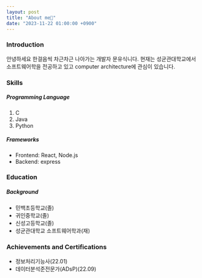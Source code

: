 ```yaml
---
layout: post
title: "About me👨"
date: "2023-11-22 01:00:00 +0900"
---
```


<h3>Introduction</h3>
안녕하세요 한걸음씩 차근차근 나아가는 개발자 문유식니다. 현재는 성균관대학교에서 소프트웨어학을 전공하고 있고 computer architecture에 관심이 있습니다.
<h3>Skills</h3>
<h5>Programming Language</h5>
<ol>
  <li>C</li>
  <li>Java</li>
  <li>Python</li>
</ol>
<h5>Frameworks</h5>
<ul>
  <li>Frontend: React, Node.js</li>
  <li>Backend: express</li>
</ul>

<h3>Education</h3>
<h5>Background</h5>
<ul>
  <li> 민백초등학교(졸) </li>
  <li> 귀인중학교(졸) </li>
  <li> 신성고등학교(졸) </li>
  <li> 성균관대학교 소프트웨어학과(재) </li>
</ul>

<h3>Achievements and Certifications</h3>
<ul>
  <li> 정보처리기능사(22.01) </li>
  <li> 데이터분석준전문가(ADsP)(22.09) </li>
</ul>
